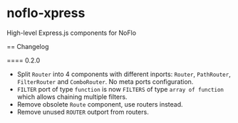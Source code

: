 noflo-xpress
============

High-level Express.js components for NoFlo

== Changelog

==== 0.2.0

 - Split `Router` into 4 components with different inports: `Router`,
 `PathRouter`, `FilterRouter` and `ComboRouter`. No meta ports configuration.
 - `FILTER` port of type `function` is now `FILTERS` of type `array of function`
 which allows chaining multiple filters.
 - Remove obsolete `Route` component, use routers instead.
 - Remove unused `ROUTER` outport from routers.
